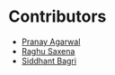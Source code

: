 # Contributors

* [Pranay Agarwal](https://github.com/pranay1208)
* [Raghu Saxena](https://github.com/ckcr4lyf)
* [Siddhant Bagri](https://github.com/sidb28)
